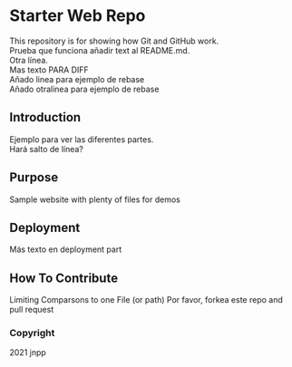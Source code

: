 # Starter Web Repo

This repository is for showing how Git and GitHub work. <br />
Prueba que funciona añadir text al README.md.<br />
Otra línea. <br />
Mas texto PARA DIFF <br />
Añado linea para ejemplo de rebase <br />
Añado otralinea para ejemplo de rebase

## Introduction

Ejemplo para ver las diferentes partes.<br />
Hará salto de línea?

## Purpose

Sample website with plenty of files for demos


## Deployment

Más texto en deployment part <br />

## How To Contribute

Limiting Comparsons to one File (or path)
Por favor, forkea este repo and pull request

### Copyright

2021 jnpp 